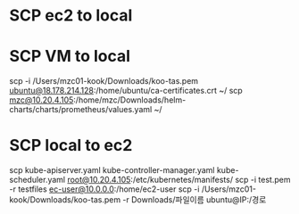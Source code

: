 # SCP ec2 to local
# SCP VM to local

scp -i /Users/mzc01-kook/Downloads/koo-tas.pem ubuntu@18.178.214.128:/home/ubuntu/ca-certificates.crt ~/
scp mzc@10.20.4.105:/home/mzc/Downloads/helm-charts/charts/prometheus/values.yaml ~/


# SCP local to ec2

scp kube-apiserver.yaml  kube-controller-manager.yaml  kube-scheduler.yaml root@10.20.4.105:/etc/kubernetes/manifests/
scp -i test.pem -r testfiles ec-user@10.0.0.0:/home/ec2-user
scp -i /Users/mzc01-kook/Downloads/koo-tas.pem -r Downloads/파일이름 ubuntu@IP:/경로
